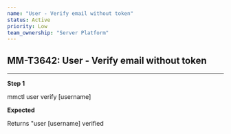 ```yaml
---
name: "User - Verify email without token"
status: Active
priority: Low
team_ownership: "Server Platform"
---
```


## MM-T3642: User - Verify email without token

---

**Step 1**

mmctl user verify \[username]

**Expected**

Returns "user \[username] verified
